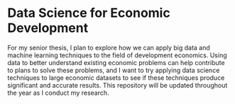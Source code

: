 # Data Science for Economic Development

For my senior thesis, I plan to explore how we can apply big data and machine learning techniques to the field of development economics. Using data to better understand existing economic problems can help contribute to plans to solve these problems, and I want to try applying data science techniques to large economic datasets to see if these techniques produce significant and accurate results. This repository will be updated throughout the year as I conduct my research.

